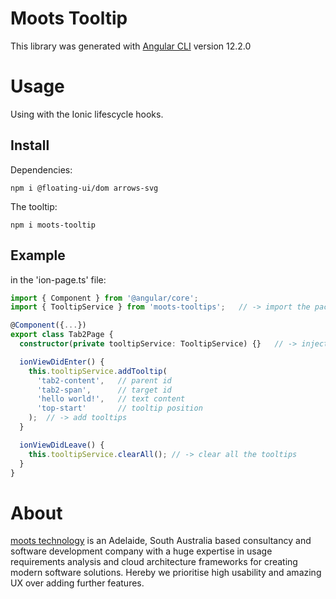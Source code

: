 <!-- ![Build](https://github.com/moots-technology/moots-datetime-picker/actions/workflows/node.js.yml/badge.svg) -->
# Moots Tooltip

This library was generated with [Angular CLI](https://github.com/angular/angular-cli) version 12.2.0

# Usage

Using with the Ionic lifescycle hooks.

## Install

Dependencies:

`npm i @floating-ui/dom arrows-svg`

The tooltip:

`npm i moots-tooltip`

## Example

in the 'ion-page.ts' file:

```ts
import { Component } from '@angular/core';
import { TooltipService } from 'moots-tooltips';   // -> import the package

@Component({...})
export class Tab2Page {
  constructor(private tooltipService: TooltipService) {}   // -> inject the service

  ionViewDidEnter() {
    this.tooltipService.addTooltip(
      'tab2-content',   // parent id
      'tab2-span',      // target id
      'hello world!',   // text content
      'top-start'       // tooltip position
    );  // -> add tooltips
  }

  ionViewDidLeave() {
    this.tooltipService.clearAll(); // -> clear all the tooltips
  }
}
```

# About

[moots technology](https://mootstech.com.au) is an Adelaide, South Australia based consultancy and software development company with a huge expertise in usage requirements analysis and cloud architecture frameworks for creating modern software solutions. Hereby we prioritise high usability and amazing UX over adding further features.